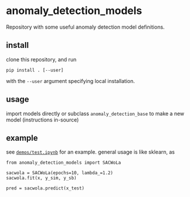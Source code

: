 # anomaly_detection_models

Repository with some useful anomaly detection model definitions.

## install

clone this repository, and run 
    
    pip install . [--user]

with the ``--user`` argument specifying local installation.

## usage

import models directly or subclass `anomaly_detection_base` to make a new model (instructions in-source)

## example

see [`demos/test.ipynb`](/demos/test.ipynb) for an example. general usage is like sklearn, as

```
from anomaly_detection_models import SACWoLa

sacwola = SACWoLa(epochs=10, lambda_=1.2)
sacwola.fit(x, y_sim, y_sb)

pred = sacwola.predict(x_test)
```